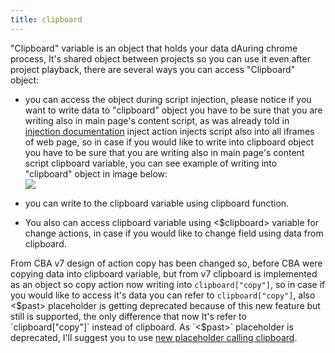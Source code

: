 ```yaml
---
title: clipboard
---
```


"Clipboard" variable is an object that holds your data dAuring chrome process, It's shared object between projects so you can use it even after project playback, there are several ways you can access "Clipboard" object:

- you can access the object during script injection, please notice if you want to write data to "clipboard" object you have to be sure that you are writing also in main page's content script, as was already told in [injection documentation](documentation/actions/inject) inject action injects script also into all iframes of web page, so in case if you would like to write into clipboard object you have to be sure that you are writing also in main page's content script clipboard variable, you can see example of writing into "clipboard" object in image below:\
![](/images/clipboard-inject.jpg)

- you can write to the clipboard variable using clipboard function.
- You also can access clipboard variable using <$clipboard> variable for change actions, in case if you would like to change field using data from clipboard.

From CBA v7 design of action copy has been changed so, before CBA were copying data into clipboard variable, but from v7 clipboard is implemented as an object so copy action now writing into `clipboard["copy"]`, so in case if you would like to access it's data you can refer to `clipboard["copy"]`, also <$past> placeholder is getting deprecated because of this new feature but still is supported, the only difference that now It's refer to `clipboard["copy"]` instead of clipboard. As `<$past>` placeholder is deprecated, I'll suggest you to use [new placeholder calling clipboard](/documentation/actions/change).